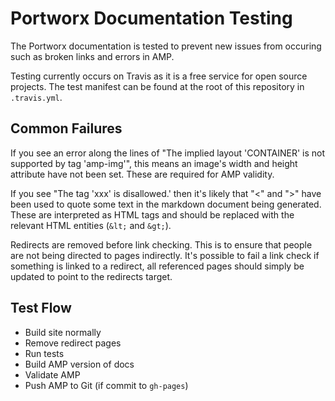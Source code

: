 # Portworx Documentation Testing

The Portworx documentation is tested to prevent new issues from occuring such as broken links and errors in AMP.

Testing currently occurs on Travis as it is a free service for open source projects. 
The test manifest can be found at the root of this repository in `.travis.yml`.


## Common Failures

If you see an error along the lines of "The implied layout 'CONTAINER' is not supported by tag 'amp-img'", this means an image's width and height attribute have not been
set. These are required for AMP validity.

If you see "The tag 'xxx' is disallowed.' then it's likely that "<" and ">" have been used to quote some text in the markdown document being generated. These are interpreted
as HTML tags and should be replaced with the relevant HTML entities (`&lt;` and `&gt;`).

Redirects are removed before link checking. This is to ensure that people are not being directed to pages indirectly. It's possible to fail a link check if something is
linked to a redirect, all referenced pages should simply be updated to point to the redirects target.


## Test Flow

 - Build site normally
 - Remove redirect pages
 - Run tests
 - Build AMP version of docs
 - Validate AMP
 - Push AMP to Git (if commit to `gh-pages`)
